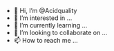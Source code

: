 - 👋 Hi, I’m @Acidquality
- 👀 I’m interested in ...
- 🌱 I’m currently learning ...
- 💞️ I’m looking to collaborate on ...
- 📫 How to reach me ...

<!---
Acidquality/Acidquality is a ✨ special ✨ repository because its `README.md` (this file) appears on your GitHub profile.
You can click the Preview link to take a look at your changes.
--->
